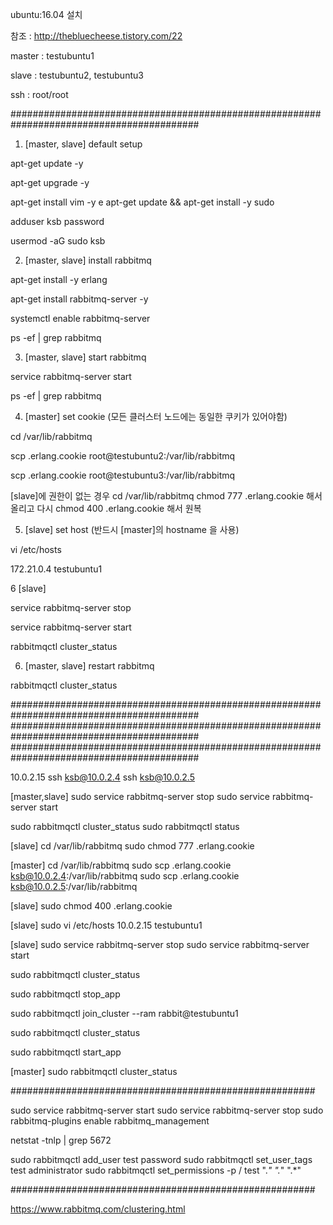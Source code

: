 ubuntu:16.04 설치

참조 : http://thebluecheese.tistory.com/22


master : testubuntu1

slave : testubuntu2, testubuntu3

ssh : root/root


##########################################################################################


1. [master, slave] default setup

apt-get update -y

apt-get upgrade -y

apt-get install vim -y
e
apt-get update && apt-get install -y sudo

adduser ksb
password

usermod -aG sudo ksb


2. [master, slave] install rabbitmq 

apt-get install -y erlang

apt-get install rabbitmq-server -y

systemctl enable rabbitmq-server

ps -ef | grep rabbitmq


3. [master, slave] start rabbitmq 

service rabbitmq-server start

ps -ef | grep rabbitmq


4. [master] set cookie (모든 클러스터 노드에는 동일한 쿠키가 있어야함)

cd /var/lib/rabbitmq

scp .erlang.cookie root@testubuntu2:/var/lib/rabbitmq

scp .erlang.cookie root@testubuntu3:/var/lib/rabbitmq

[slave]에 권한이 없는 경우 cd /var/lib/rabbitmq
chmod 777 .erlang.cookie 해서 올리고 다시 chmod 400 .erlang.cookie 해서 원복


5. [slave] set host (반드시 [master]의 hostname 을 사용)

vi /etc/hosts

172.21.0.4      testubuntu1

6  [slave]

service rabbitmq-server stop

service rabbitmq-server start

rabbitmqctl cluster_status


6. [master, slave] restart rabbitmq 

rabbitmqctl cluster_status



##########################################################################################
##########################################################################################
##########################################################################################


10.0.2.15
ssh ksb@10.0.2.4
ssh ksb@10.0.2.5


[master,slave]
sudo service rabbitmq-server stop
sudo service rabbitmq-server start

sudo rabbitmqctl cluster_status
sudo rabbitmqctl status

[slave]
cd /var/lib/rabbitmq
sudo chmod 777 .erlang.cookie

[master]
cd /var/lib/rabbitmq
sudo scp .erlang.cookie ksb@10.0.2.4:/var/lib/rabbitmq
sudo scp .erlang.cookie ksb@10.0.2.5:/var/lib/rabbitmq

[slave]
sudo chmod 400 .erlang.cookie

[slave]
sudo vi /etc/hosts
10.0.2.15       testubuntu1

[slave]
sudo service rabbitmq-server stop
sudo service rabbitmq-server start

sudo rabbitmqctl cluster_status

sudo rabbitmqctl stop_app

sudo rabbitmqctl join_cluster --ram rabbit@testubuntu1

sudo rabbitmqctl cluster_status

sudo rabbitmqctl start_app



[master]
sudo rabbitmqctl cluster_status


#######################################################


sudo service rabbitmq-server start
sudo service rabbitmq-server stop
sudo rabbitmq-plugins enable rabbitmq_management

netstat -tnlp | grep 5672

sudo rabbitmqctl add_user test password
sudo rabbitmqctl set_user_tags test administrator
sudo rabbitmqctl set_permissions -p / test ".*" ".*" ".*"

#######################################################


https://www.rabbitmq.com/clustering.html







